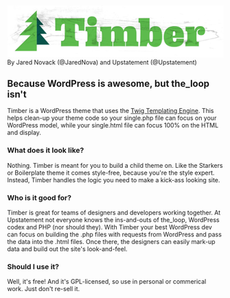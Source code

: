 ![Timber logo](https://github.com/jarednova/timber/blob/master/images/logo/timber-badge-large.jpg?raw=true)
By Jared Novack (@JaredNova) and Upstatement (@Upstatement)

## Because WordPress is awesome, but the_loop isn't
Timber is a WordPress theme that uses the [Twig Templating Engine](http://twig.sensiolabs.org/). This helps clean-up your theme code so your single.php file can focus on your WordPress model, while your single.html file can focus 100% on the HTML and display.

### What does it look like?
Nothing. Timber is meant for you to build a child theme on. Like the Starkers or Boilerplate theme it comes style-free, because you're the style expert. Instead, Timber handles the logic you need to make a kick-ass looking site.

### Who is it good for?
Timber is great for teams of designers and developers working together. At Upstatement not everyone knows the ins-and-outs of the_loop, WordPress codex and PHP (nor should they). With Timber your best WordPress dev can focus on building the .php files with requests from WordPress and pass the data into the .html files. Once there, the designers can easily mark-up data and build out the site's look-and-feel.

### Should I use it?
Well, it's free! And it's GPL-licensed, so use in personal or commerical work. Just don't re-sell it.
